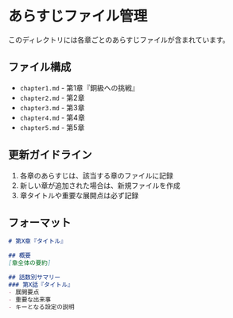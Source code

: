 # あらすじファイル管理

このディレクトリには各章ごとのあらすじファイルが含まれています。

## ファイル構成
- `chapter1.md` - 第1章『銅級への挑戦』
- `chapter2.md` - 第2章
- `chapter3.md` - 第3章
- `chapter4.md` - 第4章
- `chapter5.md` - 第5章

## 更新ガイドライン
1. 各章のあらすじは、該当する章のファイルに記録
2. 新しい章が追加された場合は、新規ファイルを作成
3. 章タイトルや重要な展開点は必ず記録

## フォーマット
```markdown
# 第X章『タイトル』

## 概要
[章全体の要約]

## 話数別サマリー
### 第X話『タイトル』
- 展開要点
- 重要な出来事
- キーとなる設定の説明